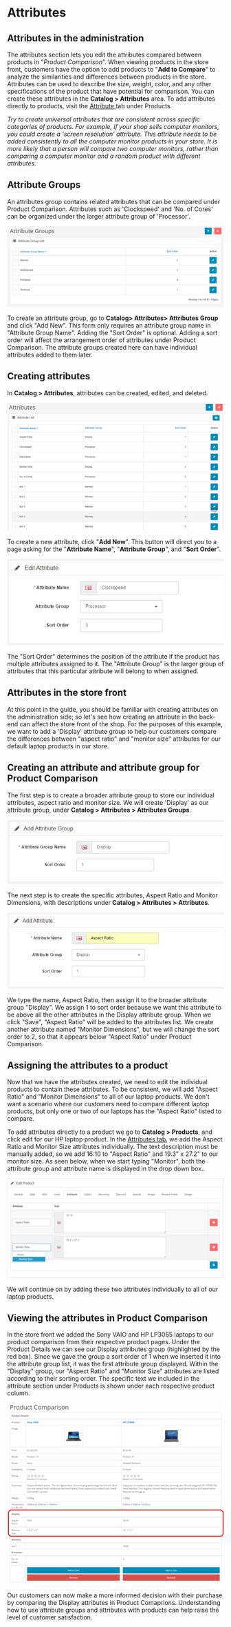 Attributes
==========

Attributes in the administration
--------------------------------

The attributes section lets you edit the attributes compared between products in "*Product Comparison*". When viewing products in the store front, customers have the option to add products to "**Add to Compare**" to analyze the similarities and differences between products in the store. Attributes can be used to describe the size, weight, color, and any other specifications of the product that have potential for comparison. You can create these attributes in the **Catalog > Attributes** area. To add attributes directly to products, visit the [Attribute ](docs/user-manual/catalog/products/attribute)tab under Products.

<p class="uk-alert uk-alert-success"><i class="uk-icon-check-circle"> Try to create universal attributes that are consistent across specific categories of products. For example, if your shop sells computer monitors, you could create a 'screen resolution' attribute. This attribute needs to be added consistently to all the computer monitor products in your store. It is more likely that a person will compare two computer monitors, rather than comparing a computer monitor and a random product with different attributes.</i></p>

Attribute Groups
----------------

An attributes group contains related attributes that can be compared under Product Comparison. Attributes such as 'Clockspeed' and 'No. of Cores' can be organized under the larger attribute group of 'Processor'.

![attribute groups](_images/attribute-groups.png)

To create an attribute group, go to **Catalog> Attributes> Attributes Group** and click "Add New". This form only requires an attribute group name in "Attribute Group Name". Adding the "Sort Order" is optional. Adding a sort order will affect the arrangement order of attributes under Product Comparison. The attribute groups created here can have individual attributes added to them later.

Creating attributes
-------------------

In **Catalog > Attributes**, attributes can be created, edited, and deleted.

![attributes](_images/attributes.png)

To create a new attribute, click "**Add New**". This button will direct you to a page asking for the "**Attribute Name**", "**Attribute Group**", and "**Sort Order**".

![attributes](_images/attributes-1.png)

The "Sort Order" determines the position of the attribute if the product has multiple attributes assigned to it. The "Attribute Group" is the larger group of attributes that this particular attribute will belong to when assigned.

Attributes in the store front
-----------------------------

At this point in the guide, you should be familiar with creating attributes on the administration side; so let's see how creating an attribute in the back-end can affect the store front of the shop. For the purposes of this example, we want to add a 'Display' attribute group to help our customers compare the differences between "aspect ratio" and "monitor size" attributes for our default laptop products in our store.

Creating an attribute and attribute group for Product Comparison
----------------------------------------------------------------

The first step is to create a broader attribute group to store our individual attributes, aspect ratio and monitor size. We will create 'Display' as our attribute group, under **Catalog > Attributes > Attributes Groups**.

![adding attributes](_images/adding-attribute.png)

The next step is to create the specific attributes, Aspect Ratio and Monitor Dimensions, with descriptions under **Catalog > Attributes > Attributes**.

![adding attributes](_images/adding-attribute-1.png)

We type the name, Aspect Ratio, then assign it to the broader attribute group "Display". We assign 1 to sort order because we want this attribute to be above all the other attributes in the Display attribute group. When we click "Save", "Aspect Ratio" will be added to the attributes list. We create another attribute named "Monitor Dimensions", but we will change the sort order to 2, so that it appears below "Aspect Ratio" under Product Comparison.

Assigning the attributes to a product
-------------------------------------

Now that we have the attributes created, we need to edit the individual products to contain these attributes. To be consistent, we will add "Aspect Ratio" and "Monitor Dimensions" to all of our laptop products. We don't want a scenario where our customers need to compare different laptop products, but only one or two of our laptops has the "Aspect Ratio" listed to compare.

To add attributes directly to a product we go to **Catalog > Products**, and click edit for our HP laptop product. In the [Attributes tab](docs/user-manual/catalog/products/attribute), we add the Aspect Ratio and Monitor Size attributes individually. The text description must be manually added, so we add 16:10 to "Aspect Ratio" and 19.3" x 27.2" to our monitor size. As seen below, when we start typing "Monitor", both the attribute group and attribute name is displayed in the drop down box..

![adding attributes](_images/adding-attribute-2.png)

We will continue on by adding these two attributes individually to all of our laptop products.

Viewing the attributes in Product Comparison
--------------------------------------------

In the store front we added the Sony VAIO and HP LP3065 laptops to our product comparison from their respective product pages. Under the Product Details we can see our Display attributes group (highlighted by the red box). Since we gave the group a sort order of 1 when we inserted it into the attribute group list, it was the first attribute group displayed. Within the "Display" group, our "Aspect Ratio" and "Monitor Size" attributes are listed according to their sorting order. The specific text we included in the attribute section under Products is shown under each respective product column.

![attributes compare](_images/attributes-compare.png)

Our customers can now make a more informed decision with their purchase by comparing the Display attributes in Product Comaprions. Understanding how to use attribute groups and attributes with products can help raise the level of customer satisfaction.
